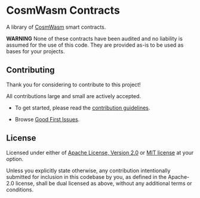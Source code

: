 # CosmWasm Contracts

A library of [CosmWasm](https://github.com/CosmWasm/cosmwasm) smart contracts.

**WARNING** None of these contracts have been audited and no liability is assumed for the use of this code. They are provided as-is to be used as bases for your projects.

## Contributing

Thank you for considering to contribute to this project!

All contributions large and small are actively accepted.

- To get started, please read the [contribution guidelines](https://github.com/nostandard/cosmwasm-contracts/blob/main/CONTRIBUTING.md).

- Browse [Good First Issues](https://github.com/nostandard/cosmwasm-contracts/labels/good%20first%20issue).

## License

Licensed under either of <a href="LICENSE-APACHE">Apache License, Version 2.0</a> or <a href="LICENSE-MIT">MIT license</a> at your option.

Unless you explicitly state otherwise, any contribution intentionally submitted for inclusion in this codebase by you, as defined in the Apache-2.0 license,
shall be dual licensed as above, without any additional terms or conditions.

